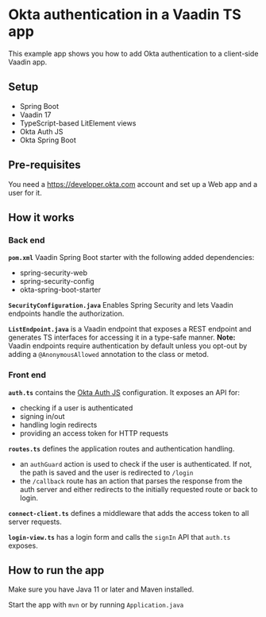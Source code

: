 # Okta authentication in a Vaadin TS app

This example app shows you how to add Okta authentication to a client-side Vaadin app.

## Setup

- Spring Boot
- Vaadin 17
- TypeScript-based LitElement views
- Okta Auth JS
- Okta Spring Boot

## Pre-requisites

You need a https://developer.okta.com account and set up a Web app and a user for it.

## How it works

### Back end

**`pom.xml`** Vaadin Spring Boot starter with the following added dependencies:

- spring-security-web
- spring-security-config
- okta-spring-boot-starter

**`SecurityConfiguration.java`** Enables Spring Security and lets Vaadin endpoints handle the authorization.

**`ListEndpoint.java`** is a Vaadin endpoint that exposes a REST endpoint and generates TS interfaces for accessing it in a type-safe manner.
**Note:** Vaadin endpoints require authentication by default unless you opt-out by adding a `@AnonymousAllowed` annotation to the class or metod.

### Front end

**`auth.ts`** contains the [Okta Auth JS](https://github.com/okta/okta-auth-js) configuration. It exposes an API for:

- checking if a user is authenticated
- signing in/out
- handling login redirects
- providing an access token for HTTP requests

**`routes.ts`** defines the application routes and authentication handling.

- an `authGuard` action is used to check if the user is authenticated. If not, the path is saved and the user is redirected to `/login`
- the `/callback` route has an action that parses the response from the auth server and either redirects to the initially requested route or back to login.

**`connect-client.ts`** defines a middleware that adds the access token to all server requests.

**`login-view.ts`** has a login form and calls the `signIn` API that `auth.ts` exposes.

## How to run the app

Make sure you have Java 11 or later and Maven installed.

Start the app with `mvn` or by running `Application.java`
